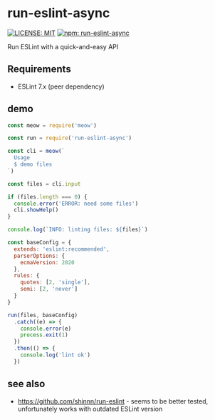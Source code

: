 # run-eslint-async

[![LICENSE: MIT](https://img.shields.io/npm/l/run-eslint-async?style=flat-square)](./LICENSE.md)
[![npm: run-eslint-async](https://img.shields.io/npm/v/run-eslint-async?color=blue&style=flat-square)](https://www.npmjs.com/package/run-eslint-async)

Run ESLint with a quick-and-easy API

## Requirements

- ESLint 7.x (peer dependency)

## demo

```js
const meow = require('meow')

const run = require('run-eslint-async')

const cli = meow(`
  Usage
  $ demo files
`)

const files = cli.input

if (files.length === 0) {
  console.error('ERROR: need some files')
  cli.showHelp()
}

console.log(`INFO: linting files: ${files}`)

const baseConfig = {
  extends: 'eslint:recommended',
  parserOptions: {
    ecmaVersion: 2020
  },
  rules: {
    quotes: [2, 'single'],
    semi: [2, 'never']
  }
}

run(files, baseConfig)
  .catch((e) => {
    console.error(e)
    process.exit(1)
  })
  .then(() => {
    console.log('lint ok')
  })
```

## see also

- <https://github.com/shinnn/run-eslint> - seems to be better tested, unfortunately works with outdated ESLint version
